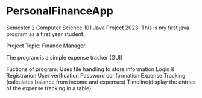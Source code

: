 # PersonalFinanceApp
Semester 2 Computer Science 101 Java Project 2023:
This is my first java program as a first year student.

Project Topic: Finance Manager

The program is a simple expense tracker (GUI)

Fuctions of program:
Uses file handling to store information
Login & Registrarion
User verification
Password conformation
Expense Tracking (calculates balance from income and expenses)
Timeline(display the entries of the expense tracking in a table)

